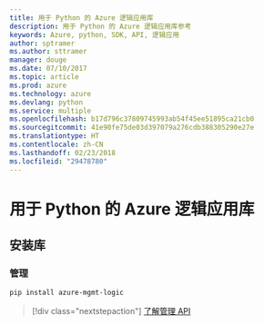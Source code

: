 ```yaml
---
title: 用于 Python 的 Azure 逻辑应用库
description: 用于 Python 的 Azure 逻辑应用库参考
keywords: Azure, python, SDK, API, 逻辑应用
author: sptramer
ms.author: sttramer
manager: douge
ms.date: 07/10/2017
ms.topic: article
ms.prod: azure
ms.technology: azure
ms.devlang: python
ms.service: multiple
ms.openlocfilehash: b17d796c37809745993ab54f45ee51895ca21cb0
ms.sourcegitcommit: 41e90fe75de03d397079a276cdb388305290e27e
ms.translationtype: HT
ms.contentlocale: zh-CN
ms.lasthandoff: 02/23/2018
ms.locfileid: "29478780"
---
```

# <a name="azure-logic-apps-libraries-for-python"></a>用于 Python 的 Azure 逻辑应用库

## <a name="install-the-libraries"></a>安装库


### <a name="management"></a>管理

```bash
pip install azure-mgmt-logic
```
> [!div class="nextstepaction"]
> [了解管理 API](/python/api/overview/azure/logicapps/management)